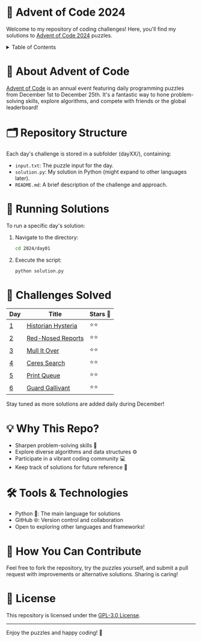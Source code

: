 # 🎄 Advent of Code 2024

Welcome to my repository of coding challenges! Here, you'll find my solutions to [Advent of Code 2024](https://adventofcode.com/2024) puzzles.

<details>

<summary>Table of Contents</summary>

- [🎄 Advent of Code 2024](#-advent-of-code-2024)
- [📜 About Advent of Code](#-about-advent-of-code)
- [🗂️ Repository Structure](#️-repository-structure)
- [🚀 Running Solutions](#-running-solutions)
- [🧩 Challenges Solved](#-challenges-solved)
- [💡 Why This Repo?](#-why-this-repo)
- [🛠️ Tools \& Technologies](#️-tools--technologies)
- [🌟 How You Can Contribute](#-how-you-can-contribute)
- [📜 License](#-license)

</details>

# 📜 About Advent of Code

[Advent of Code](https://adventofcode.com) is an annual event featuring daily programming puzzles from December 1st to December 25th. It's a fantastic way to hone problem-solving skills, explore algorithms, and compete with friends or the global leaderboard!

# 🗂️ Repository Structure

Each day's challenge is stored in a subfolder (dayXX/), containing:

- `input.txt`: The puzzle input for the day.
- `solution.py`: My solution in Python (might expand to other languages later).
- `README.md`: A brief description of the challenge and approach.

# 🚀 Running Solutions

To run a specific day's solution:

1. Navigate to the directory:

   ```sh
   cd 2024/day01
   ```

2. Execute the script:

   ```sh
   python solution.py
   ```

# 🧩 Challenges Solved

| Day       | Title                                | Stars 🌟 |
| --------- | ------------------------------------ | -------- |
| [1](./01) | [Historian Hysteria](./01/README.md) | ⭐⭐     |
| [2](./02) | [Red-Nosed Reports](./02/README.md)  | ⭐⭐     |
| [3](./03) | [Mull It Over](./03/README.md)       | ⭐⭐     |
| [4](./04) | [Ceres Search](./04/README.md)       | ⭐⭐     |
| [5](./05) | [Print Queue](./05/README.md)        | ⭐⭐     |
| [6](./06) | [Guard Gallivant](./06/README.md)    | ⭐⭐     |

Stay tuned as more solutions are added daily during December!

# 💡 Why This Repo?

- Sharpen problem-solving skills 🧠
- Explore diverse algorithms and data structures ⚙️
- Participate in a vibrant coding community 💻
- Keep track of solutions for future reference 🚀

# 🛠️ Tools & Technologies

- Python 🐍: The main language for solutions
- GitHub 🌐: Version control and collaboration
- Open to exploring other languages and frameworks!

# 🌟 How You Can Contribute

Feel free to fork the repository, try the puzzles yourself, and submit a pull request with improvements or alternative solutions. Sharing is caring!

# 📜 License

This repository is licensed under the [GPL-3.0 License](https://opensource.org/license/GPL-3.0).

---

Enjoy the puzzles and happy coding! 🎉
